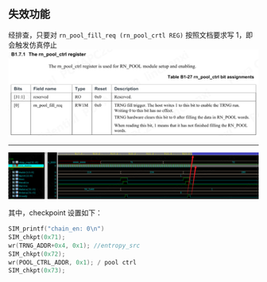 ## 失效功能

经排查，只要对 `rn_pool_fill_req (rn_pool_crtl REG)` 按照文档要求写 1，即会触发仿真停止
![](https://raw.githubusercontent.com/lllincx/IMG/master/Pasted%20image%2020250508100737.png)

---

![Pasted image 20250508102414](https://raw.githubusercontent.com/lllincx/IMG/master/Pasted%20image%2020250508102414.png)

其中，checkpoint 设置如下：

```C
SIM_printf("chain_en: 0\n")
SIM_chkpt(0x71);
wr(TRNG_ADDR+0x4, 0x1); //entropy_src
SIM_chkpt(0x72);
wr(POOL_CTRL_ADDR, 0x1); / pool ctrl
SIM_chkpt(0x73);
```
